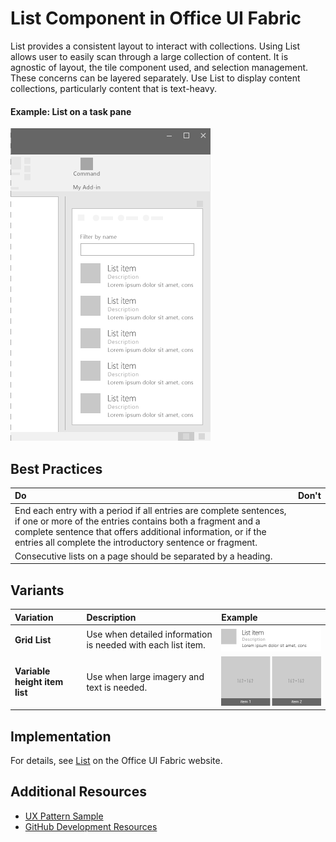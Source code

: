 # List Component in Office UI Fabric

List provides a consistent layout to interact with collections. Using List allows user to easily scan through a large collection of content. It is agnostic of layout, the tile component used, and selection management. These concerns can be layered separately. Use List to display content collections, particularly content that is text-heavy.
  
#### Example: List on a task pane

![An image showing the List](../../images/overview_withApp_list.png)

## Best Practices

|**Do**|**Don't**|
|:------------|:--------------|
|End each entry with a period if all entries are complete sentences, if one or more of the entries contains both a fragment and a complete sentence that offers additional information, or if the entries all complete the introductory sentence or fragment.| |
|Consecutive lists on a page should be separated by a heading.| |

## Variants

|**Variation**|**Description**|**Example**|
|:------------|:--------------|:----------|
|**Grid List**|Use when detailed information is needed with each list item.|![Grid List image](../../images/list.png)|
|**Variable height item list**|Use when large imagery and text is needed.|![Variable height item List image](../../images/listGrid.png)|

## Implementation

For details, see [List](https://dev.office.com/fabric#/components/list) on the Office UI Fabric website.

## Additional Resources
* [UX Pattern Sample](https://office.visualstudio.com/DefaultCollection/OC/_git/GettingStarted-FabricReact)
* [GitHub Development Resources](https://github.com/OfficeDev/Office-Add-in-UX-Design-Patterns-Code)